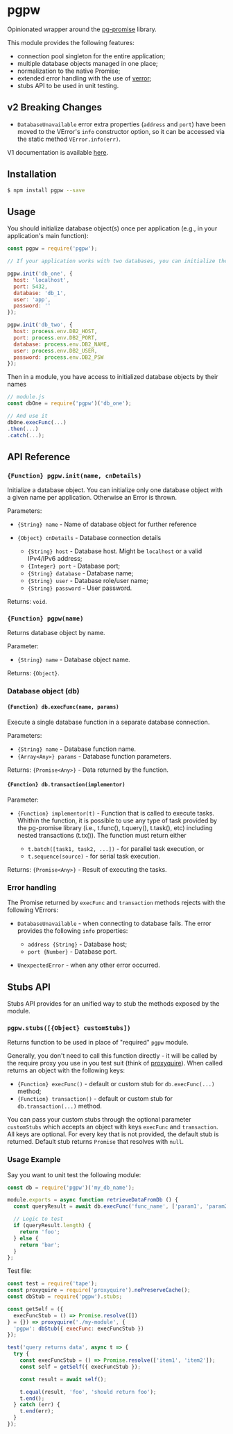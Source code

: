 # pgpw

Opinionated wrapper around the [pg-promise](https://www.npmjs.com/package/pg-promise) library.

This module provides the following features:

* connection pool singleton for the entire application;
* multiple database objects managed in one place;
* normalization to the native Promise;
* extended error handling with the use of [verror](https://www.npmjs.com/package/verror);
* stubs API to be used in unit testing.

## v2 Breaking Changes

* `DatabaseUnavailable` error extra properties (`address` and `port`) have been moved to the VError's `info` constructor option, so it can be accessed via the static method `VError.info(err)`.

V1 documentation is available [here](https://github.com/AlexeyGorokhov/pgpw/blob/master/docs_archive/v1.md).

## Installation

```bash
$ npm install pgpw --save
```

## Usage

You should initialize database object(s) once per application (e.g., in your application's main function):

```javascript
const pgpw = require('pgpw');

// If your application works with two databases, you can initialize them both here

pgpw.init('db_one', {
  host: 'localhost',
  port: 5432,
  database: 'db_1',
  user: 'app',
  password: ''
});

pgpw.init('db_two', {
  host: process.env.DB2_HOST,
  port: process.env.DB2_PORT,
  database: process.env.DB2_NAME,
  user: process.env.DB2_USER,
  password: process.env.DB2_PSW
});
```

Then in a module, you have access to initialized database objects by their names

```javascript
// module.js
const dbOne = require('pgpw')('db_one');

// And use it
dbOne.execFunc(...)
.then(...)
.catch(...);
```

## API Reference

### `{Function} pgpw.init(name, cnDetails)`

Initialize a database object. You can initialize only one database object with a given name per application. Otherwise an Error is thrown.

Parameters:

* `{String} name` - Name of database object for further reference

* `{Object} cnDetails` - Database connection details
  * `{String} host` - Database host. Might be `localhost` or a valid IPv4/IPv6 address;
  * `{Integer} port` - Database port;
  * `{String} database` - Database name;
  * `{String} user` - Database role/user name;
  * `{String} password` - User password.

Returns: `void`.

### `{Function} pgpw(name)`

Returns database object by name.

Parameter:

* `{String} name` - Database object name.

Returns: `{Object}`.

### Database object (db)

#### `{Function} db.execFunc(name, params)`

Execute a single database function in a separate database connection.

Parameters:

* `{String} name` - Database function name.
* `{Array<Any>} params` - Database function parameters.

Returns: `{Promise<Any>}` - Data returned by the function.

#### `{Function} db.transaction(implementor)`

Parameter:

* `{Function} implementor(t)` - Function that is called to execute tasks. Whithin the function, it is possible to use any type of task provided by the pg-promise library (i.e., t.func(), t.query(), t.task(), etc) including nested transactions (t.tx()). The function must return either

  * `t.batch([task1, task2, ...])` - for parallel task execution, or
  * `t.sequence(source)` - for serial task execution.

Returns: `{Promise<Any>}` - Result of executing the tasks.

### Error handling

The Promise returned by `execFunc` and `transaction` methods rejects with the following VErrors:

* `DatabaseUnavailable` - when connecting to database fails. The error provides the following `info` properties:
  * `address {String}` - Database host;
  * `port {Number}` - Database port.

* `UnexpectedError` - when any other error occurred.



## Stubs API

Stubs API provides for an unified way to stub the methods exposed by the module.

### `pgpw.stubs([{Object} customStubs])`

Returns function to be used in place of "required" `pgpw` module.

Generally, you don't need to call this function directly - it will be called by the require proxy you use in you test suit (think of [proxyquire](https://www.npmjs.com/package/proxyquire)). When called returns an object with the following keys:

* `{Function} execFunc()` - default or custom stub for `db.execFunc(...)` method;
* `{Function} transaction()` - default or custom stub for `db.transaction(...)` method.

You can pass your custom stubs through the optional parameter `customStubs` which accepts an object with keys `execFunc` and `transaction`. All keys are optional. For every key that is not provided, the default stub is returned. Default stub returns `Promise` that resolves with `null`.


### Usage Example

Say you want to unit test the following module:

```js
const db = require('pgpw')('my_db_name');

module.exports = async function retrieveDataFromDb () {
  const queryResult = await db.execFunc('func_name', ['param1', 'param2']);

  // Logic to test
  if (queryResult.length) {
    return 'foo';
  } else {
    return 'bar';
  }
};
```

Test file:

```js
const test = require('tape');
const proxyquire = require('proxyquire').noPreserveCache();
const dbStub = require('pgpw').stubs;

const getSelf = ({
  execFuncStub = () => Promise.resolve([])
} = {}) => proxyquire('./my-module', {
  'pgpw': dbStub({ execFunc: execFuncStub })
});

test('query returns data', async t => {
  try {
    const execFuncStub = () => Promise.resolve(['item1', 'item2']);
    const self = getSelf({ execFuncStub });

    const result = await self();

    t.equal(result, 'foo', 'should return foo');
    t.end();
  } catch (err) {
    t.end(err);
  }
});
```
